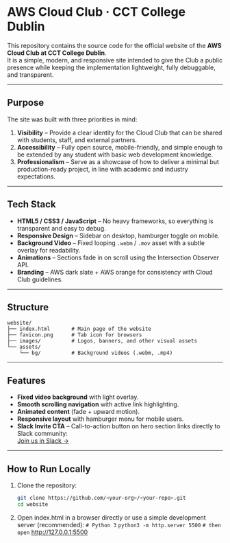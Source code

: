 # AWS Cloud Club · CCT College Dublin

This repository contains the source code for the official website of the **AWS Cloud Club at CCT College Dublin**.  
It is a simple, modern, and responsive site intended to give the Club a public presence while keeping the implementation lightweight, fully debuggable, and transparent.

---

## Purpose

The site was built with three priorities in mind:

1. **Visibility** – Provide a clear identity for the Cloud Club that can be shared with students, staff, and external partners.  
2. **Accessibility** – Fully open source, mobile-friendly, and simple enough to be extended by any student with basic web development knowledge.  
3. **Professionalism** – Serve as a showcase of how to deliver a minimal but production-ready project, in line with academic and industry expectations.

---

## Tech Stack

- **HTML5 / CSS3 / JavaScript** – No heavy frameworks, so everything is transparent and easy to debug.  
- **Responsive Design** – Sidebar on desktop, hamburger toggle on mobile.  
- **Background Video** – Fixed looping `.webm` / `.mov` asset with a subtle overlay for readability.  
- **Animations** – Sections fade in on scroll using the Intersection Observer API.  
- **Branding** – AWS dark slate + AWS orange for consistency with Cloud Club guidelines.

---

## Structure

```
website/
├── index.html       # Main page of the website
├── favicon.png      # Tab icon for browsers
├── images/          # Logos, banners, and other visual assets
└── assets/
    └── bg/          # Background videos (.webm, .mp4)
```

---

## Features

- **Fixed video background** with light overlay.  
- **Smooth scrolling navigation** with active link highlighting.  
- **Animated content** (fade + upward motion).  
- **Responsive layout** with hamburger menu for mobile users.  
- **Slack Invite CTA** – Call-to-action button on hero section links directly to Slack community:  
  [Join us in Slack →](https://join.slack.com/t/awsclubie/shared_invite/zt-36rnw9sja-XpcRWmJsQmgzL~DZCnYoTA)

---

## How to Run Locally

1. Clone the repository:

   ```bash
   git clone https://github.com/<your-org>/<your-repo>.git
   cd website

2. Open index.html in a browser directly or use a simple development server (recommended):
`# Python 3`
`python3 -m http.server 5500`
`# then open` http://127.0.0.1:5500
